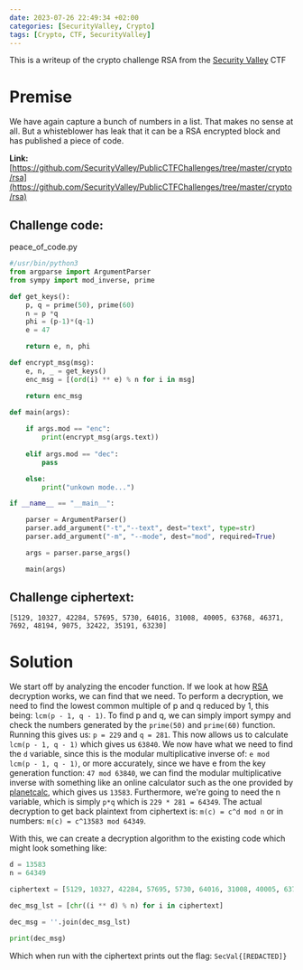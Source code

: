 ```yaml
---
date: 2023-07-26 22:49:34 +02:00
categories: [SecurityValley, Crypto]
tags: [Crypto, CTF, SecurityValley]
---
```

This is a writeup of the crypto challenge RSA from the [Security Valley](https://ctf.securityvalley.org) CTF

# Premise
We have again capture a bunch of numbers in a list. That makes no sense at all. But a whisteblower has leak that it can be a RSA encrypted block and has published a piece of code.

**Link:** [https://github.com/SecurityValley/PublicCTFChallenges/tree/master/crypto/rsa](https://github.com/SecurityValley/PublicCTFChallenges/tree/master/crypto/rsa)

## Challenge code:
peace_of_code.py
```python
#/usr/bin/python3
from argparse import ArgumentParser
from sympy import mod_inverse, prime

def get_keys():
    p, q = prime(50), prime(60)
    n = p *q 
    phi = (p-1)*(q-1)
    e = 47

    return e, n, phi

def encrypt_msg(msg):
    e, n, _ = get_keys()
    enc_msg = [(ord(i) ** e) % n for i in msg]

    return enc_msg

def main(args):
    
    if args.mod == "enc":
        print(encrypt_msg(args.text))
        
    elif args.mod == "dec":
        pass

    else:
        print("unkown mode...")

if __name__ == "__main__":

    parser = ArgumentParser()
    parser.add_argument("-t","--text", dest="text", type=str)
    parser.add_argument("-m", "--mode", dest="mod", required=True)

    args = parser.parse_args()

    main(args)
```

## Challenge ciphertext:
```
[5129, 10327, 42284, 57695, 5730, 64016, 31008, 40005, 63768, 46371, 7692, 48194, 9075, 32422, 35191, 63230]
```
# Solution
We start off by analyzing the encoder function. If we look at how [RSA](https://en.wikipedia.org/wiki/RSA_%28cryptosystem%29#Example) decryption works, we can find that we need.
To perform a decryption, we need to find the lowest common multiple of p and q reduced by 1, this being: `lcm(p - 1, q - 1)`. To find p and q, we can simply import sympy and check the numbers generated by the `prime(50)` and `prime(60)` function. Running this gives us: `p = 229` and `q = 281`. This now allows us to calculate `lcm(p - 1, q - 1)` which gives us `63840`.
We now have what we need to find the `d` variable, since this is the modular multiplicative inverse of:
 `e mod lcm(p - 1, q - 1)`, or more accurately, since we have e from the key generation function:
  `47 mod 63840`, we can find the modular multiplicative inverse with something like an online calculator such as the one provided by [planetcalc](https://planetcalc.com/3311/), which gives us `13583`. Furthermore, we're going to need the n variable, which is simply `p*q` which is `229 * 281 = 64349`.
  The actual decryption to get back plaintext from ciphertext is:
  `m(c) = c^d mod n` or in numbers: `m(c) = c^13583 mod 64349`.

With this, we can create a decryption algorithm to the existing code which might look something like:
```python
d = 13583
n = 64349

ciphertext = [5129, 10327, 42284, 57695, 5730, 64016, 31008, 40005, 63768, 46371, 7692, 48194, 9075, 32422, 35191, 63230]

dec_msg_lst = [chr((i ** d) % n) for i in ciphertext]

dec_msg = ''.join(dec_msg_lst)

print(dec_msg)
```

Which when run with the ciphertext prints out the flag: `SecVal{[REDACTED]}`